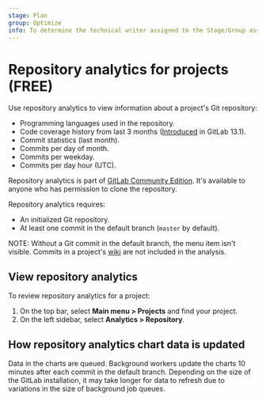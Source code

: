 ```yaml
---
stage: Plan
group: Optimize
info: To determine the technical writer assigned to the Stage/Group associated with this page, see https://about.gitlab.com/handbook/product/ux/technical-writing/#assignments
---
```


# Repository analytics for projects **(FREE)**

Use repository analytics to view information about a project's Git repository:

- Programming languages used in the repository.
- Code coverage history from last 3 months ([Introduced](https://gitlab.com/gitlab-org/gitlab/-/issues/33743) in GitLab 13.1).
- Commit statistics (last month).
- Commits per day of month.
- Commits per weekday.
- Commits per day hour (UTC).

Repository analytics is part of [GitLab Community Edition](https://gitlab.com/gitlab-org/gitlab-foss). It's available to anyone who has permission to clone the repository.

Repository analytics requires:

- An initialized Git repository.
- At least one commit in the default branch (`master` by default).

NOTE:
Without a Git commit in the default branch, the menu item isn't visible.
Commits in a project's [wiki](../project/wiki/index.md#track-wiki-events) are not included in the analysis.

## View repository analytics

To review repository analytics for a project:

1. On the top bar, select **Main menu > Projects** and find your project.
1. On the left sidebar, select **Analytics > Repository**.

## How repository analytics chart data is updated

Data in the charts are queued. Background workers update the charts 10 minutes after each commit in the default branch.
Depending on the size of the GitLab installation, it may take longer for data to refresh due to variations in the size of background job queues.
